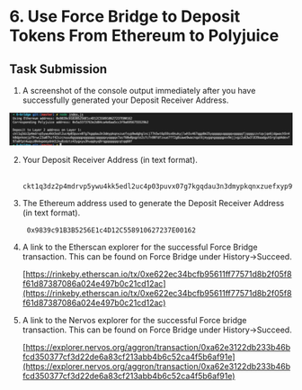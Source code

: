 # 6. Use Force Bridge to Deposit Tokens From Ethereum to Polyjuice

## Task Submission

1. A screenshot of the console output immediately after you have successfully generated your Deposit Receiver Address.
  
  ![](./snapshots/deposit-receiver-address.png)

2. Your Deposit Receiver Address (in text format).
   
   ```
    ckt1q3dz2p4mdrvp5ywu4kk5edl2uc4p03puvx07g7kgqdau3n3dmypkqnxzuefxyp9wdghglncj77k5wt6p59sx6kukyjlwh5s467qgp8m25yqqqqqsqqqqqvqqqqqfjqqqqzzvtqvjqe6jdgwach5n4k0dpnkeejp79rwc23a07hzf42szcnuuu6gqqqqpqqqqqqcqqqqqxyqqqqx7asf60w8pqpte2sfcfn90fdfzxue7ff2g8sawe9wacnqat6jmygqngqqqqpxv9ejjvgz2u63w3l839aadguh5rgtqd4devf97a0fpt4uqsz0k4xpeeydnk5jku8zdztz43ygxyu3huqqkyq9rqgqqqqqqcqtqq68f
   ```

3. The Ethereum address used to generate the Deposit Receiver Address (in text format).
   
   ```
    0x9839c91B3B5256E1c4D12C558910627237E00162
   ```

4. A link to the Etherscan explorer for the successful Force Bridge transaction. This can be found on Force Bridge under History→Succeed.
   
   [https://rinkeby.etherscan.io/tx/0xe622ec34bcfb95611ff77571d8b2f05f8f61d87387086a024e497b0c21cd12ac](https://rinkeby.etherscan.io/tx/0xe622ec34bcfb95611ff77571d8b2f05f8f61d87387086a024e497b0c21cd12ac)

5. A link to the Nervos explorer for the successful Force bridge transaction. This can be found on Force Bridge under History→Succeed.

    [https://explorer.nervos.org/aggron/transaction/0xa62e3122db233b46bfcd350377cf3d22de6a83cf213abb4b6c52ca4f5b6af91e](https://explorer.nervos.org/aggron/transaction/0xa62e3122db233b46bfcd350377cf3d22de6a83cf213abb4b6c52ca4f5b6af91e)